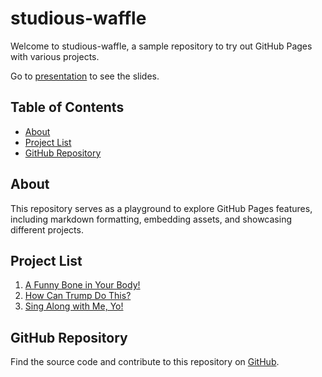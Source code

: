 # studious-waffle

Welcome to studious-waffle, a sample repository to try out GitHub Pages with various projects.

Go to [presentation](slides/index.html) to see the slides.

## Table of Contents

- [About](#about)
- [Project List](#project-list)
- [GitHub Repository](#github-repository)

## About

This repository serves as a playground to explore GitHub Pages features, including markdown formatting, embedding assets, and showcasing different projects.

## Project List 

1. [A Funny Bone in Your Body!](project/funny-bone.md)
2. [How Can Trump Do This?](project/trump.md)
3. [Sing Along with Me, Yo!](project/sing-along.md)

## GitHub Repository

Find the source code and contribute to this repository on [GitHub](https://github.com/vc1995/studious-waffle).
